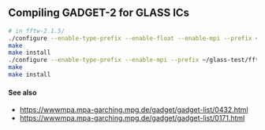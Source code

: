 ## Compiling GADGET-2 for GLASS ICs


```bash
# in fftw-2.1.5/
./configure --enable-type-prefix --enable-float --enable-mpi --prefix ~/glass-test/fftw_prefix/include/
make
make install
./configure --enable-type-prefix --enable-mpi --prefix ~/glass-test/fftw_prefix/include/ 
make
make install
```

#### See also

- https://wwwmpa.mpa-garching.mpg.de/gadget/gadget-list/0432.html
- https://wwwmpa.mpa-garching.mpg.de/gadget/gadget-list/0171.html
